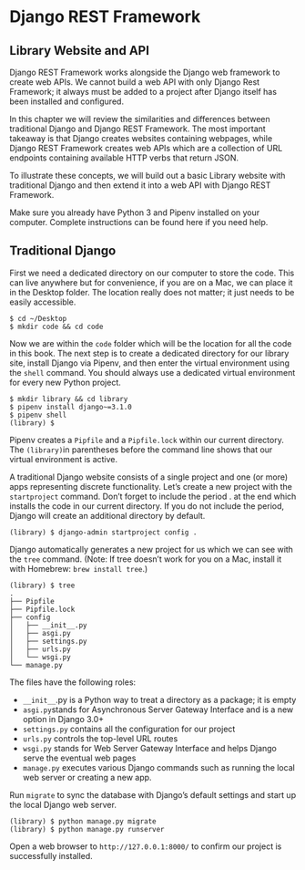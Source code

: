 # Django REST Framework

## Library Website and API
Django REST Framework works alongside the Django web framework to create web APIs. We cannot build a web API with only Django Rest Framework; it always must be added to a project after Django itself has been installed and configured.

In this chapter we will review the similarities and differences between traditional Django and Django REST Framework. The most important takeaway is that Django creates websites containing webpages, while Django REST Framework creates web APIs which are a collection of URL endpoints containing available HTTP verbs that return JSON.

To illustrate these concepts, we will build out a basic Library website with traditional Django and then extend it into a web API with Django REST Framework.

Make sure you already have Python 3 and Pipenv installed on your computer. Complete instructions can be found here if you need help.

## Traditional Django

First we need a dedicated directory on our computer to store the code. This can live anywhere but for convenience, if you are on a Mac, we can place it in the Desktop folder. The location really does not matter; it just needs to be easily accessible.
```
$ cd ~/Desktop
$ mkdir code && cd code
```

Now we are within the `code` folder which will be the location for all the code in this book. The next step is to create a dedicated directory for our library site, install Django via Pipenv, and then enter the virtual environment using the `shell` command. You should always use a dedicated virtual environment for every new Python project.
```
$ mkdir library && cd library
$ pipenv install django~=3.1.0
$ pipenv shell
(library) $
```

Pipenv creates a `Pipfile` and a `Pipfile.lock` within our current directory. The `(library)`in parentheses before the command line shows that our virtual environment is active.

A traditional Django website consists of a single project and one (or more) apps representing discrete functionality. Let’s create a new project with the `startproject` command. Don’t forget to include the period . at the end which installs the code in our current directory. If you do not include the period, Django will create an additional directory by default.
```
(library) $ django-admin startproject config .
```

Django automatically generates a new project for us which we can see with the `tree` command. (Note: If tree doesn’t work for you on a Mac, install it with Homebrew: `brew install tree`.)
```
(library) $ tree
.
├── Pipfile
├── Pipfile.lock
├── config
│   ├── __init__.py
│   ├── asgi.py
│   ├── settings.py
│   ├── urls.py
│   └── wsgi.py
└── manage.py
```

The files have the following roles:

* `__init__`.py is a Python way to treat a directory as a package; it is empty
* `asgi.py`stands for Asynchronous Server Gateway Interface and is a new option in Django 3.0+
* `settings.py` contains all the configuration for our project
* `urls.py` controls the top-level URL routes
* `wsgi.py` stands for Web Server Gateway Interface and helps Django serve the eventual web pages
* `manage.py` executes various Django commands such as running the local web server or creating a new app.

Run `migrate` to sync the database with Django’s default settings and start up the local Django web server.
```
(library) $ python manage.py migrate
(library) $ python manage.py runserver
```
Open a web browser to `http://127.0.0.1:8000/` to confirm our project is successfully installed.